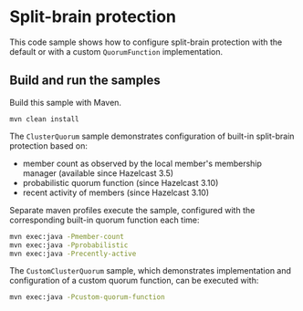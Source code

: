 # Split-brain protection

This code sample shows how to configure split-brain protection with the default or with a custom `QuorumFunction` implementation.

## Build and run the samples

Build this sample with Maven.
```
mvn clean install
```

The `ClusterQuorum` sample demonstrates configuration of built-in split-brain protection based on:
  - member count as observed by the local member's membership manager (available since Hazelcast 3.5)
  - probabilistic quorum function (since Hazelcast 3.10)
  - recent activity of members (since Hazelcast 3.10)

Separate maven profiles execute the sample, configured with the corresponding built-in quorum function each time:
```bash
mvn exec:java -Pmember-count
mvn exec:java -Pprobabilistic
mvn exec:java -Precently-active
```

The `CustomClusterQuorum` sample, which demonstrates implementation and configuration of a custom quorum function, can be executed with:

```bash
mvn exec:java -Pcustom-quorum-function
```
